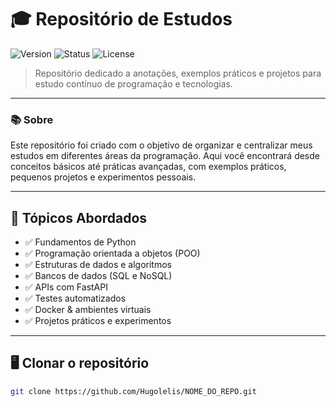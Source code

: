 # 🎓 Repositório de Estudos  

![Version](https://img.shields.io/badge/version-v1.0.0-blue.svg) ![Status](https://img.shields.io/badge/status-in%20progress-yellow.svg) ![License](https://img.shields.io/badge/license-MIT-green.svg)

> Repositório dedicado a anotações, exemplos práticos e projetos para estudo contínuo de programação e tecnologias.  

---

### 📚 Sobre
Este repositório foi criado com o objetivo de organizar e centralizar meus estudos em diferentes áreas da programação. Aqui você encontrará desde conceitos básicos até práticas avançadas, com exemplos práticos, pequenos projetos e experimentos pessoais.  

---

## 🚀 Tópicos Abordados

- ✅ Fundamentos de Python  
- ✅ Programação orientada a objetos (POO)  
- ✅ Estruturas de dados e algoritmos  
- ✅ Bancos de dados (SQL e NoSQL)  
- ✅ APIs com FastAPI  
- ✅ Testes automatizados  
- ✅ Docker & ambientes virtuais  
- ✅ Projetos práticos e experimentos  

---

## 🖥️ Clonar o repositório

```bash
git clone https://github.com/Hugolelis/NOME_DO_REPO.git
```
